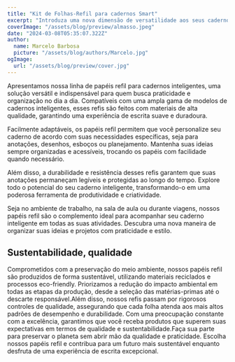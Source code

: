 ```yaml
---
title: "Kit de Folhas-Refil para cadernos Smart"
excerpt: "Introduza uma nova dimensão de versatilidade aos seus cadernos inteligentes com os papéis refil da nossa linha. Feitos com materiais de alta qualidade e compatíveis com diversos modelos, esses refis garantem uma experiência de escrita suave e duradoura. Personalize seu caderno conforme suas necessidades, trocando os papéis com facilidade e mantendo suas anotações sempre organizadas e acessíveis."
coverImage: "/assets/blog/preview/almasso.jpeg"
date: "2024-03-08T05:35:07.322Z"
author:
  name: Marcelo Barbosa
  picture: "/assets/blog/authors/Marcelo.jpg"
ogImage:
  url: "/assets/blog/preview/cover.jpg"
---
```


Apresentamos nossa linha de papéis refil para cadernos inteligentes, uma solução versátil e indispensável para quem busca praticidade e organização no dia a dia. Compatíveis com uma ampla gama de modelos de cadernos inteligentes, esses refis são feitos com materiais de alta qualidade, garantindo uma experiência de escrita suave e duradoura.

Facilmente adaptáveis, os papéis refil permitem que você personalize seu caderno de acordo com suas necessidades específicas, seja para anotações, desenhos, esboços ou planejamento. Mantenha suas ideias sempre organizadas e acessíveis, trocando os papéis com facilidade quando necessário.

Além disso, a durabilidade e resistência desses refis garantem que suas anotações permaneçam legíveis e protegidas ao longo do tempo. Explore todo o potencial do seu caderno inteligente, transformando-o em uma poderosa ferramenta de produtividade e criatividade.

Seja no ambiente de trabalho, na sala de aula ou durante viagens, nossos papéis refil são o complemento ideal para acompanhar seu caderno inteligente em todas as suas atividades. Descubra uma nova maneira de organizar suas ideias e projetos com praticidade e estilo.

## Sustentabilidade, qualidade 

Comprometidos com a preservação do meio ambiente, nossos papéis refil são produzidos de forma sustentável, utilizando materiais reciclados e processos eco-friendly. Priorizamos a redução do impacto ambiental em todas as etapas da produção, desde a seleção das matérias-primas até o descarte responsável.Além disso, nossos refis passam por rigorosos controles de qualidade, assegurando que cada folha atenda aos mais altos padrões de desempenho e durabilidade. Com uma preocupação constante com a excelência, garantimos que você receba produtos que superem suas expectativas em termos de qualidade e sustentabilidade.Faça sua parte para preservar o planeta sem abrir mão da qualidade e praticidade. Escolha nossos papéis refil e contribua para um futuro mais sustentável enquanto desfruta de uma experiência de escrita excepcional.
